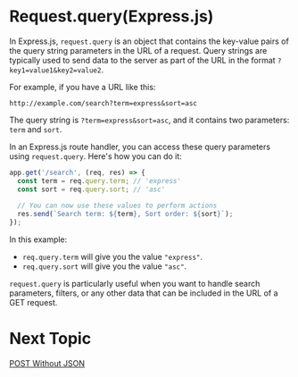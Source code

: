# Request.query(Express.js)

In Express.js, `request.query` is an object that contains the key-value pairs of the query string parameters in the URL of a request. Query strings are typically used to send data to the server as part of the URL in the format `?key1=value1&key2=value2`.

For example, if you have a URL like this:

```
http://example.com/search?term=express&sort=asc
```

The query string is `?term=express&sort=asc`, and it contains two parameters: `term` and `sort`.

In an Express.js route handler, you can access these query parameters using `request.query`. Here's how you can do it:

```javascript
app.get('/search', (req, res) => {
  const term = req.query.term; // 'express'
  const sort = req.query.sort; // 'asc'
  
  // You can now use these values to perform actions
  res.send(`Search term: ${term}, Sort order: ${sort}`);
});
```

In this example:
- `req.query.term` will give you the value `"express"`.
- `req.query.sort` will give you the value `"asc"`.

`request.query` is particularly useful when you want to handle search parameters, filters, or any other data that can be included in the URL of a GET request.

# Next Topic

[POST Without JSON](https://github.com/Aakash-Tamboli/Node-Learning/tree/master/express-framework/Learning-Express/Topic-Wise/5-Request-Query-Parameters)
